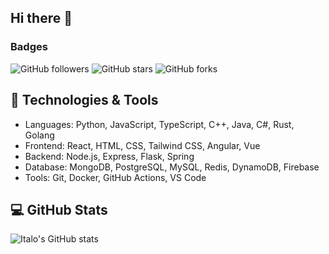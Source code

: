 ## Hi there 👋

<!--
**italo-gouveia/italo-gouveia** is a ✨ _special_ ✨ repository because its `README.md` (this file) appears on your GitHub profile.

Here are some ideas to get you started:

- 🔭 I’m currently working on ...
- 🌱 I’m currently learning ...
- 👯 I’m looking to collaborate on ...
- 🤔 I’m looking for help with ...
- 💬 Ask me about ...
- 📫 How to reach me: ...
- 😄 Pronouns: ...
- ⚡ Fun fact: ...
-->

### Badges
![GitHub followers](https://img.shields.io/github/followers/italo-gouveia?style=social)
![GitHub stars](https://img.shields.io/github/stars/italo-gouveia?style=social)
![GitHub forks](https://img.shields.io/github/forks/italo-gouveia?style=social)


## 🚀 Technologies & Tools

- Languages: Python, JavaScript, TypeScript, C++, Java, C#, Rust, Golang
- Frontend: React, HTML, CSS, Tailwind CSS, Angular, Vue
- Backend: Node.js, Express, Flask, Spring
- Database: MongoDB, PostgreSQL, MySQL, Redis, DynamoDB, Firebase
- Tools: Git, Docker, GitHub Actions, VS Code

## 💻 GitHub Stats

![Italo's GitHub stats](https://github-readme-stats.vercel.app/api?username=italo-gouveia&show_icons=true&hide_title=true&count_private=true&hide=prs)

